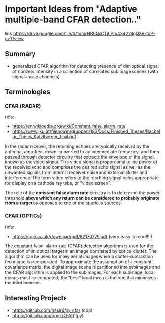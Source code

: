 # Important Ideas from "Adaptive multiple-band CFAR detection.." 
link https://drive.google.com/file/d/1umrHB0QxCTjLPm43422dgQXe-toP-uzT/view 

## Summary

* generalized CFAR algorithm for detecting presence of dim optical signal of nonzero intensity in a collection of correlated subimage scenes (with signal+noise channels)


## Terminologies

### CFAR (RADAR)
refs:
* https://en.wikipedia.org/wiki/Constant_false_alarm_rate
* https://www.jku.at/fileadmin/gruppen/183/Docs/Finished_Theses/Bachelor_Thesis_Katzlberger_final.pdf

In the radar receiver, the returning echoes are typically received by the antenna, amplified, down-converted to an intermediate frequency, and then passed through detector circuitry that extracts the envelope of the signal, known as the video signal. This video signal is proportional to the power of the received echo and comprises the desired echo signal as well as the unwanted signals from internal receiver noise and external clutter and interference. The term video refers to the resulting signal being appropriate for display on a cathode ray tube, or "video screen".

The role of the **constant false alarm rate** circuitry is to determine the power threshold **above which any return can be considered to probably originate from a target** as opposed to one of the spurious sources. 


### CFAR (OPTICs)
refs: 
* https://core.ac.uk/download/pdf/82170779.pdf (very easy to read!!!!)

The constant-false-alarm-rate (CFAR) detection algorithm is used for the detection of an optical target in an image dominated by optical clutter. The algorithm can be used for many aerial images when a clutter-subtraction technique is incorporated. To approximate the assumption of a constant covariance matrix, the digital image scene is partitioned into subimages and the CFAR algorithm is applied to the subimages. For each subimage, local means must be computed; the “best” local mean is the one that minimizes the third moment. 

## Interesting Projects

* https://github.com/nasir6/py_cfar (cpp)
* https://github.com/iroek/CFAR (py)

